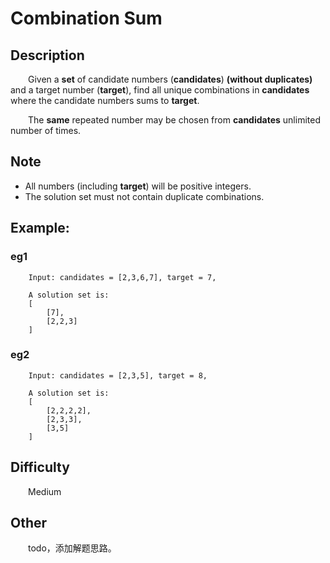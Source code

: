 # Combination Sum

## Description

&emsp;&emsp;Given a **set** of candidate numbers \(**candidates**\) **\(without duplicates\)** and a target number 
\(**target**\), find all unique combinations in **candidates** where the candidate numbers sums to **target**.
            
&emsp;&emsp;The **same** repeated number may be chosen from **candidates** unlimited number of times.

## Note
  
- All numbers \(including **target**\) will be positive integers.
- The solution set must not contain duplicate combinations.

## Example:

### eg1

```
    Input: candidates = [2,3,6,7], target = 7,
    
    A solution set is:
    [
        [7],
        [2,2,3]
    ]
```

### eg2

```
    Input: candidates = [2,3,5], target = 8,
    
    A solution set is:
    [
        [2,2,2,2],
        [2,3,3],
        [3,5]
    ]
```

## Difficulty

&emsp;&emsp;Medium

## Other

&emsp;&emsp;todo，添加解题思路。